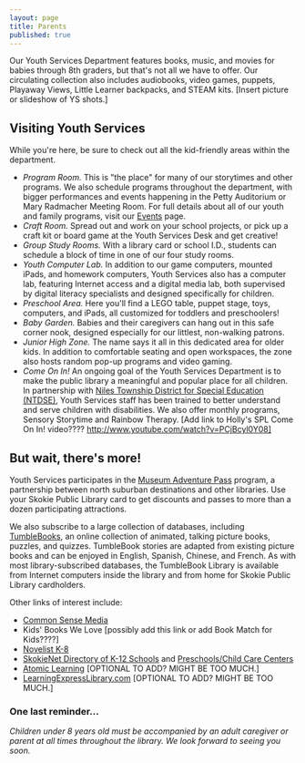 ```yaml
---
layout: page
title: Parents
published: true
---
```


Our Youth Services Department features books, music, and movies for babies through 8th graders, but that's not all we have to offer. Our circulating collection also includes audiobooks, video games, puppets, Playaway Views, Little Learner backpacks, and STEAM kits.
[Insert picture or slideshow of YS shots.]

## Visiting Youth Services

While you're here, be sure to check out all the kid-friendly areas within the department.
- *Program Room.* This is "the place" for many of our storytimes and other programs. We also schedule programs throughout the department, with bigger performances and events happening in the Petty Auditorium or Mary Radmacher Meeting Room. For full details about all of our youth and family programs, visit our [Events](http://skokielibrary.info/s_programs/index.asp) page. 
- *Craft Room.* Spread out and work on your school projects, or pick up a craft kit or board game at the Youth Services Desk and get creative!
- *Group Study Rooms.* With a library card or school I.D., students can schedule a block of time in one of our four study rooms.
- *Youth Computer Lab.* In addition to our game computers, mounted iPads, and homework computers, Youth Services also has a computer lab, featuring Internet access and a digital media lab, both supervised by digital literacy specialists and designed specifically for children.
- *Preschool Area.* Here you'll find a LEGO table, puppet stage, toys, computers, and iPads, all customized for toddlers and preschoolers!
- *Baby Garden.* Babies and their caregivers can hang out in this safe corner nook, designed especially for our littlest, non-walking patrons.
- *Junior High Zone.* The name says it all in this dedicated area for older kids. In addition to comfortable seating and open workspaces, the zone also hosts random pop-up programs and video gaming.
- *Come On In!* An ongoing goal of the Youth Services Department is to make the public library a meaningful and popular place for all children. In partnership with  [Niles Township District for Special Education (NTDSE)](http://www.ntdse.org/), Youth Services staff has been trained to better understand and serve children with disabilities. We also offer monthly programs, Sensory Storytime and Rainbow Therapy.
[Add link to Holly's SPL Come On In! video???? http://www.youtube.com/watch?v=PCjBcyl0Y08]

## But wait, there's more!

Youth Services participates in the [Museum Adventure Pass](http://www.museumadventure.org/) program, a partnership between north suburban destinations and other libraries. Use your Skokie Public Library card to get discounts and passes to more than a dozen participating attractions.

We also subscribe to a large collection of databases, including [TumbleBooks](http://www.tumblebooks.com/library/asp/home_tumblebooks.asp), an online collection of animated, talking picture books, puzzles, and quizzes. TumbleBook stories are adapted from existing picture books and can be enjoyed in English, Spanish, Chinese, and French. As with most library-subscribed databases, the TumbleBook Library is available from Internet computers inside the library and from home for Skokie Public Library cardholders.

Other links of interest include:
- [Common Sense Media](https://www.commonsensemedia.org/)
- Kids' Books We Love [possibly add this link or add Book Match for Kids????]
- [Novelist K-8](http://web.b.ebscohost.com/novpk8/search/novbasic?sid=9ab09b5e-59cf-44cd-974e-e95cd837c05e%40sessionmgr198&vid=0&hid=124) 
- [SkokieNet Directory of K-12 Schools](http://skokienet.org/taxonomy/term/1619) and  [Preschools/Child Care Centers](http://www.skokienet.org/preschoolchildcare) 
- [Atomic Learning](http://www.atomiclearning.com/training/home) [OPTIONAL TO ADD? MIGHT BE TOO MUCH.]
- [LearningExpressLibrary.com](http://www.learningexpresshub.com/learningexpresslibrary?AuthToken=16C3F10B-C424-4961-84E9-F04DFC1C1A58) [OPTIONAL TO ADD? MIGHT BE TOO MUCH.]

### One last reminder...

*Children under 8 years old must be accompanied by an adult caregiver or parent at all times throughout the library. We look forward to seeing you soon.*
